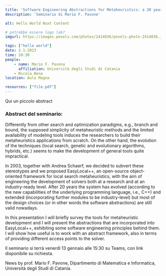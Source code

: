```yaml
---
title: 'Software Engineering Abstractions for Metaheuristics: a 20 years journey'
description: 'Seminario di Mario F. Pavone'

alt: Hello World Nuxt Content

# potrebbe essere logo lab?
imgurl: https://images.pexels.com/photos/2414036/pexels-photo-2414036.jpeg?auto=compress&cs=tinysrgb&w=1260&h=750&dpr=2

tags: ["hello world"]
date: 2-1-2023
time: 10:30
people:
    - name: Mario F. Pavona
      affiliation: Università degli Studi di Catania
    - Nicola Bena
location: Aula Magna

resources: ["file.pdf"]
---
```

Qui un piccolo abstract
### Abstract del seminario:
Differently from other search and optimization paradigms, e.g., branch and bound, the supposed simplicity of metaheuristic methods and the limited availability of modeling tools induces the researchers to build their metaheuristics applications from scratch. On the other hand, the evolution of the techniques (local search, genetic and evolutionary algorithms, hybrids, etc.) seems to make the development of general tools quite impractical.

In 2003, together with Andrea Schaerf, we decided to subvert these stereotypes and we proposed EasyLocal++, an open-source object-oriented framework for local search metaheuristics, with the aim of engineering the development of solvers both at a research and at an industry-ready level. After 20 years the system has evolved (according to the new capabilities of the underlying programming language, i.e., C++) and extended (incorporating further modules to be industry-level) but most of the design choices (or in other words the software abstractions) are still valid nowadays.

In this presentation I will briefly survey the tools for metaheuristic development and I will present the abstractions that are incorporated into EasyLocal++, exhibiting some software engineering principles behind them. I will show how useful is to work with an abstract framework, also in terms of providing different access points to the solver.


Il seminario si terrà venerdì 13 gennaio alle 15:30 su Teams, con link disponibile su richiesta.

News by prof. Mario F. Pavone, Dipartimento di Matematica e Informatica, Università degli Studi di Catania.